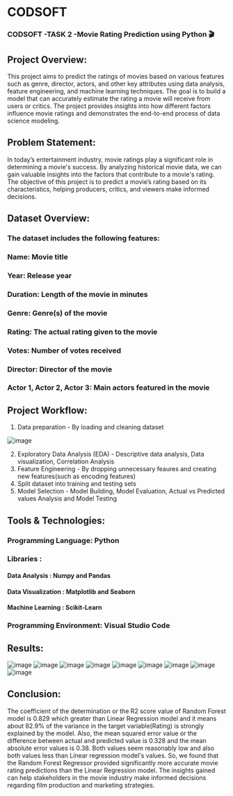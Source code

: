# CODSOFT

### CODSOFT -TASK 2 -Movie Rating Prediction using Python 🎬

## Project Overview: 

This project aims to predict the ratings of movies based on various features such as genre, director, actors, and other key attributes using data analysis, feature engineering, and machine learning techniques. The goal is to build a model that can accurately estimate the rating a movie will receive from users or critics. The project provides insights into how different factors influence movie ratings and demonstrates the end-to-end process of data science modeling.

## Problem Statement:

In today’s entertainment industry, movie ratings play a significant role in determining a movie's success. By analyzing historical movie data, we can gain valuable insights into the factors that contribute to a movie's rating. The objective of this project is to predict a movie’s rating based on its characteristics, helping producers, critics, and viewers make informed decisions.

## Dataset Overview:

### The dataset includes the following features:

### Name: Movie title
### Year: Release year
### Duration: Length of the movie in minutes
### Genre: Genre(s) of the movie
### Rating: The actual rating given to the movie
### Votes: Number of votes received
### Director: Director of the movie
### Actor 1, Actor 2, Actor 3: Main actors featured in the movie

## Project Workflow:

1. Data preparation - By loading and cleaning dataset
   
![image](https://github.com/user-attachments/assets/c29b776a-fcb4-4296-9f2b-2f4711fd5600)

2. Exploratory Data Analysis (EDA) - Descriptive data analysis, Data visualization, Correlation Analysis
3. Feature Engineering - By dropping unnecessary feaures and creating new features(such as encoding features)
4. Split dataset into training and testing sets
5. Model Selection - Model Building, Model Evaluation, Actual vs Predicted values Analysis and Model Testing

## Tools & Technologies:

### Programming Language: Python 
### Libraries :
#### Data Analysis : Numpy and Pandas
#### Data Visualization : Matplotlib and Seaborn
#### Machine Learning : Scikit-Learn
### Programming Environment: Visual Studio Code

## Results: 
![image](https://github.com/user-attachments/assets/5ef0bf7e-aa9b-4b3a-bd25-78540d591838) 
![image](https://github.com/user-attachments/assets/9ee3cd03-48e9-412f-91ff-39522c3d295f)
![image](https://github.com/user-attachments/assets/0e69cc00-6257-43e0-ab35-97cbbef78162)
![image](https://github.com/user-attachments/assets/23d2dc15-b8c6-4f7e-8871-816b0d195ddf)
![image](https://github.com/user-attachments/assets/d22fb88b-fbc4-453f-b973-be4ec0edd611)
![image](https://github.com/user-attachments/assets/ddf79c51-8504-4800-9ded-22baca72a78d)
![image](https://github.com/user-attachments/assets/79f62295-160e-4f91-9771-a145cedc8936)
![image](https://github.com/user-attachments/assets/a1116767-6e69-41c5-bf83-fe2311cacced)
![image](https://github.com/user-attachments/assets/74a2c42c-bbf7-4dc9-a6f7-1cdf6d0978c0)

## Conclusion: 
The coefficient of the determination or the R2 score value of Random Forest model is 0.829 which greater than Linear Regression model and it means about 82.9% of the variance in the target variable(Rating) is strongly explained by the model. Also, the mean squared error value or the difference between actual and predicted value is 0.328 and the mean absolute error values is 0.38. Both values seem reasonably low and also both values less than Linear regression model's values. 
So, we found that the Random Forest Regressor provided significantly more accurate movie rating predictions than the Linear Regression model. 
The insights gained can help stakeholders in the movie industry make informed decisions regarding film production and marketing strategies.







